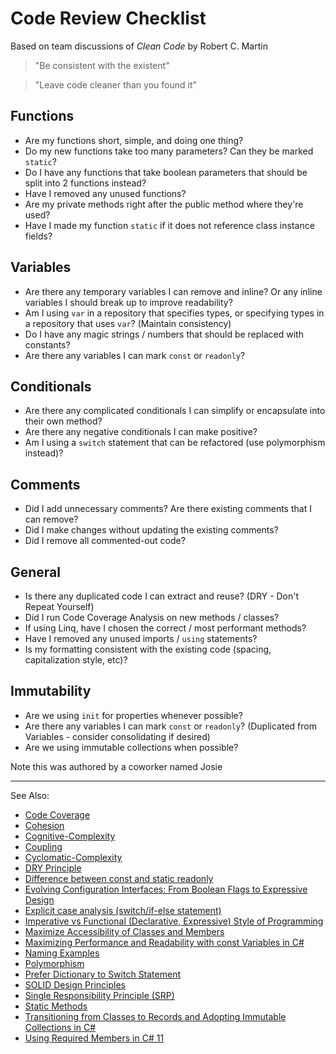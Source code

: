 # Code Review Checklist

Based on team discussions of *Clean Code* by Robert C. Martin

> "Be consistent with the existent"

> "Leave code cleaner than you found it"

## Functions

*   Are my functions short, simple, and doing one thing?
*   Do my new functions take too many parameters? Can they be marked `static`?
*   Do I have any functions that take boolean parameters that should be split into 2 functions instead?
*   Have I removed any unused functions?
*   Are my private methods right after the public method where they're used?
*   Have I made my function `static` if it does not reference class instance fields?

## Variables

*   Are there any temporary variables I can remove and inline? Or any inline variables I should break up to improve readability?
*   Am I using `var` in a repository that specifies types, or specifying types in a repository that uses `var`? (Maintain consistency)
*   Do I have any magic strings / numbers that should be replaced with constants?
*   Are there any variables I can mark `const` or `readonly`?

## Conditionals

*   Are there any complicated conditionals I can simplify or encapsulate into their own method?
*   Are there any negative conditionals I can make positive?
*   Am I using a `switch` statement that can be refactored (use polymorphism instead)?

## Comments

*   Did I add unnecessary comments? Are there existing comments that I can remove?
*   Did I make changes without updating the existing comments?
*   Did I remove all commented-out code?

## General

*   Is there any duplicated code I can extract and reuse? (DRY - Don't Repeat Yourself)
*   Did I run Code Coverage Analysis on new methods / classes?
*   If using Linq, have I chosen the correct / most performant methods?
*   Have I removed any unused imports / `using` statements?
*   Is my formatting consistent with the existing code (spacing, capitalization style, etc)?

## Immutability

*   Are we using `init` for properties whenever possible?
*   Are there any variables I can mark `const` or `readonly`? (Duplicated from Variables - consider consolidating if desired)
*   Are we using immutable collections when possible?

Note this was authored by a coworker named Josie

---
See Also:
- [Code Coverage](Code-Coverage.md)
- [Cohesion](Cohesion.md)
- [Cognitive-Complexity](Cognitive-Complexity.md)
- [Coupling](Coupling.md)
- [Cyclomatic-Complexity](Cyclomatic-Complexity.md)
- [DRY Principle](DRY-Principle.md)
- [Difference between const and static readonly](Difference-between-const-and-static-readonly.md)
- [Evolving Configuration Interfaces: From Boolean Flags to Expressive Design](Evolving-Configuration-Interfaces-From-Boolean-Flags-to-Expressive-Design.md)
- [Explicit case analysis (switch/if-else statement)](Explicit-case-analysis-switch-if-else-statement.md)
- [Imperative vs Functional (Declarative, Expressive) Style of Programming](Imperative-vs-Functional-Declarative-Expressive-Style-of-Programming.md)
- [Maximize Accessibility of Classes and Members](Minimize-Accessibility-of-Classes-and-Members.md)
- [Maximizing Performance and Readability with const Variables in C#](Maximizing-Performance-and-Readability-with-const-Variables-in-C.md)
- [Naming Examples](Naming-Examples.md)
- [Polymorphism](Polymorphism.md)
- [Prefer Dictionary to Switch Statement](Prefer-Dictionary-over-Switch-Statement.md)
- [SOLID Design Principles](SOLID-Design-Principles.md)
- [Single Responsibility Principle (SRP)](Single-Responsibility-Principle-SRP.md)
- [Static Methods](Static-Methods.md)
- [Transitioning from Classes to Records and Adopting Immutable Collections in C#](Transitioning-from-Classes-to-Records-and-Adopting-IImmutableList-in-C.md)
- [Using Required Members in C# 11](Using-Required-Members-in-C-11.md)
